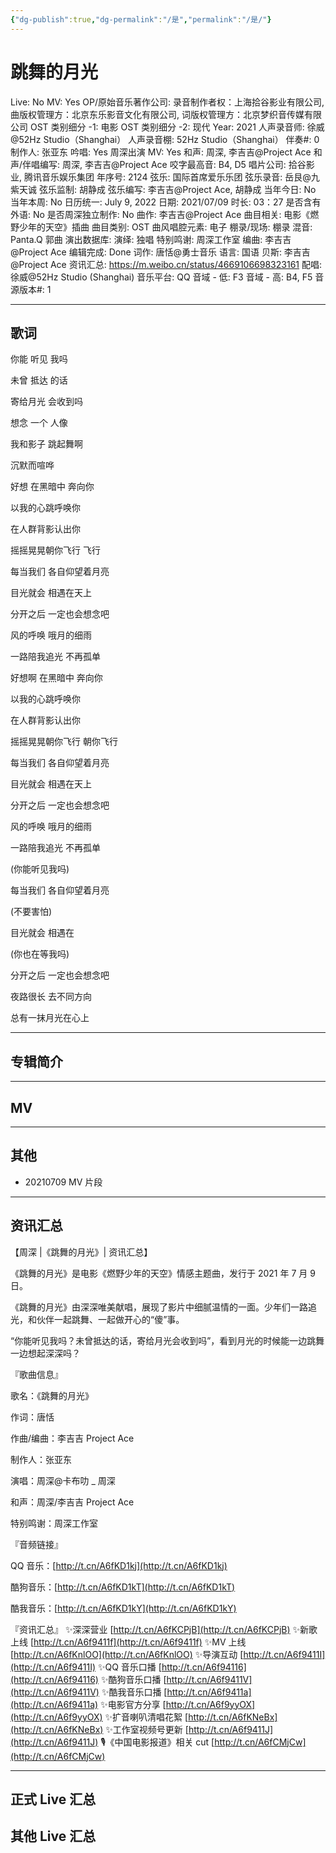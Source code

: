 ```yaml
---
{"dg-publish":true,"dg-permalink":"/是","permalink":"/是/"}
---
```



# 跳舞的月光

Live: No
MV: Yes
OP/原始音乐著作公司: 录音制作者权：上海拾谷影业有限公司, 曲版权管理方：北京东乐影音文化有限公司, 词版权管理方：北京梦织音传媒有限公司
OST 类别细分 -1: 电影
OST 类别细分 -2: 现代
Year: 2021
人声录音师: 徐威@52Hz Studio（Shanghai）
人声录音棚: 52Hz Studio（Shanghai）
伴奏#: 0
制作人: 张亚东
吟唱: Yes
周深出演 MV: Yes
和声: 周深, 李吉吉@Project Ace
和声/伴唱编写: 周深, 李吉吉@Project Ace
咬字最高音: B4, D5
唱片公司: 拾谷影业, 腾讯音乐娱乐集团
年序号: 2124
弦乐: 国际首席爱乐乐团
弦乐录音: 岳艮@九紫天诚
弦乐监制: 胡静成
弦乐编写: 李吉吉@Project Ace, 胡静成
当年今日: No
当年本周: No
日历统一: July 9, 2022
日期: 2021/07/09
时长: 03：27
是否含有外语: No
是否周深独立制作: No
曲作: 李吉吉@Project Ace
曲目相关: 电影《燃野少年的天空》插曲
曲目类别: OST
曲风唱腔元素: 电子
棚录/现场: 棚录
混音: Panta.Q 郭曲
演出数据库:
演绎: 独唱
特别鸣谢: 周深工作室
编曲: 李吉吉@Project Ace
编辑完成: Done
词作: 唐恬@勇士音乐
语言: 国语
贝斯: 李吉吉@Project Ace
资讯汇总: https://m.weibo.cn/status/4669106698323161
配唱: 徐威@52Hz Studio (Shanghai)
音乐平台: QQ
音域 - 低: F3
音域 - 高: B4, F5
音源版本#: 1

---

## 歌词

你能 听见 我吗

未曾 抵达 的话

寄给月光 会收到吗

想念 一个 人像

我和影子 跳起舞啊

沉默而喧哗

好想 在黑暗中 奔向你

以我的心跳呼唤你

在人群背影认出你

摇摇晃晃朝你飞行 飞行

每当我们 各自仰望着月亮

目光就会 相遇在天上

分开之后 一定也会想念吧

风的呼唤 哦月的细雨

一路陪我追光 不再孤单

好想啊 在黑暗中 奔向你

以我的心跳呼唤你

在人群背影认出你

摇摇晃晃朝你飞行 朝你飞行

每当我们 各自仰望着月亮

目光就会 相遇在天上

分开之后 一定也会想念吧

风的呼唤 哦月的细雨

一路陪我追光 不再孤单

(你能听见我吗)

每当我们 各自仰望着月亮

(不要害怕)

目光就会 相遇在

(你也在等我吗)

分开之后 一定也会想念吧

夜路很长 去不同方向

总有一抹月光在心上

---

## 专辑简介

---

## MV

---

## 其他

- 20210709 MV 片段

---

## 资讯汇总

【周深 |《跳舞的月光》| 资讯汇总】

《跳舞的月光》是电影《燃野少年的天空》情感主题曲，发行于 2021 年 7 月 9 日。

《跳舞的月光》由深深唯美献唱，展现了影片中细腻温情的一面。少年们一路追光，和伙伴一起跳舞、一起做开心的“傻”事。

 “你能听见我吗？未曾抵达的话，寄给月光会收到吗”，看到月光的时候能一边跳舞一边想起深深吗？

『歌曲信息』

歌名：《跳舞的月光》

作词：唐恬

作曲/编曲：李吉吉 Project Ace

制作人：张亚东

演唱：周深@卡布叻 _ 周深

和声：周深/李吉吉 Project Ace

特别鸣谢：周深工作室

『音频链接』

QQ 音乐：[http://t.cn/A6fKD1kj](http://t.cn/A6fKD1kj)

酷狗音乐：[http://t.cn/A6fKD1kT](http://t.cn/A6fKD1kT)

酷我音乐：[http://t.cn/A6fKD1kY](http://t.cn/A6fKD1kY)

『资讯汇总』
✨深深营业 [http://t.cn/A6fKCPjB](http://t.cn/A6fKCPjB)
✨新歌上线 [http://t.cn/A6f9411f](http://t.cn/A6f9411f)
✨MV 上线 [http://t.cn/A6fKnlOO](http://t.cn/A6fKnlOO)
✨导演互动 [http://t.cn/A6f9411I](http://t.cn/A6f9411I)
✨QQ 音乐口播 [http://t.cn/A6f94116](http://t.cn/A6f94116)
✨酷狗音乐口播 [http://t.cn/A6f9411V](http://t.cn/A6f9411V)
✨酷我音乐口播 [http://t.cn/A6f9411a](http://t.cn/A6f9411a)
✨电影官方分享 [http://t.cn/A6f9yyOX](http://t.cn/A6f9yyOX)
✨扩音喇叭清唱花絮 [http://t.cn/A6fKNeBx](http://t.cn/A6fKNeBx)
✨工作室视频号更新 [http://t.cn/A6f9411J](http://t.cn/A6f9411J)
🎙《中国电影报道》相关 cut [http://t.cn/A6fCMjCw](http://t.cn/A6fCMjCw)

---

## 正式 Live 汇总

## 其他 Live 汇总
